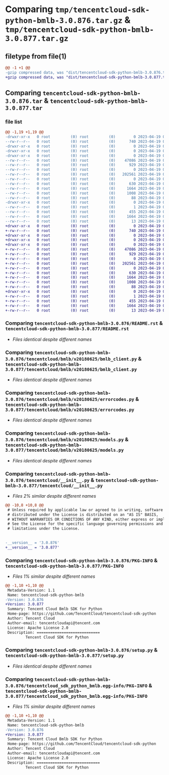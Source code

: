 # Comparing `tmp/tencentcloud-sdk-python-bmlb-3.0.876.tar.gz` & `tmp/tencentcloud-sdk-python-bmlb-3.0.877.tar.gz`

## filetype from file(1)

```diff
@@ -1 +1 @@
-gzip compressed data, was "dist/tencentcloud-sdk-python-bmlb-3.0.876.tar", last modified: Wed Apr 19 00:18:25 2023, max compression
+gzip compressed data, was "dist/tencentcloud-sdk-python-bmlb-3.0.877.tar", last modified: Wed Apr 19 09:06:34 2023, max compression
```

## Comparing `tencentcloud-sdk-python-bmlb-3.0.876.tar` & `tencentcloud-sdk-python-bmlb-3.0.877.tar`

### file list

```diff
@@ -1,19 +1,19 @@
-drwxr-xr-x   0 root         (0) root         (0)        0 2023-04-19 00:18:25.000000 tencentcloud-sdk-python-bmlb-3.0.876/
--rw-r--r--   0 root         (0) root         (0)      740 2023-04-19 00:18:25.000000 tencentcloud-sdk-python-bmlb-3.0.876/README.rst
-drwxr-xr-x   0 root         (0) root         (0)        0 2023-04-19 00:18:25.000000 tencentcloud-sdk-python-bmlb-3.0.876/tencentcloud/
-drwxr-xr-x   0 root         (0) root         (0)        0 2023-04-19 00:18:25.000000 tencentcloud-sdk-python-bmlb-3.0.876/tencentcloud/bmlb/
-drwxr-xr-x   0 root         (0) root         (0)        0 2023-04-19 00:18:25.000000 tencentcloud-sdk-python-bmlb-3.0.876/tencentcloud/bmlb/v20180625/
--rw-r--r--   0 root         (0) root         (0)    47086 2023-04-19 00:18:25.000000 tencentcloud-sdk-python-bmlb-3.0.876/tencentcloud/bmlb/v20180625/bmlb_client.py
--rw-r--r--   0 root         (0) root         (0)      929 2023-04-19 00:18:25.000000 tencentcloud-sdk-python-bmlb-3.0.876/tencentcloud/bmlb/v20180625/errorcodes.py
--rw-r--r--   0 root         (0) root         (0)        0 2023-04-19 00:18:25.000000 tencentcloud-sdk-python-bmlb-3.0.876/tencentcloud/bmlb/v20180625/__init__.py
--rw-r--r--   0 root         (0) root         (0)   202561 2023-04-19 00:18:25.000000 tencentcloud-sdk-python-bmlb-3.0.876/tencentcloud/bmlb/v20180625/models.py
--rw-r--r--   0 root         (0) root         (0)        0 2023-04-19 00:18:25.000000 tencentcloud-sdk-python-bmlb-3.0.876/tencentcloud/bmlb/__init__.py
--rw-r--r--   0 root         (0) root         (0)      630 2023-04-19 00:18:25.000000 tencentcloud-sdk-python-bmlb-3.0.876/tencentcloud/__init__.py
--rw-r--r--   0 root         (0) root         (0)     1664 2023-04-19 00:18:25.000000 tencentcloud-sdk-python-bmlb-3.0.876/PKG-INFO
--rw-r--r--   0 root         (0) root         (0)     1008 2023-04-19 00:18:25.000000 tencentcloud-sdk-python-bmlb-3.0.876/setup.py
--rw-r--r--   0 root         (0) root         (0)       88 2023-04-19 00:18:25.000000 tencentcloud-sdk-python-bmlb-3.0.876/setup.cfg
-drwxr-xr-x   0 root         (0) root         (0)        0 2023-04-19 00:18:25.000000 tencentcloud-sdk-python-bmlb-3.0.876/tencentcloud_sdk_python_bmlb.egg-info/
--rw-r--r--   0 root         (0) root         (0)        1 2023-04-19 00:18:25.000000 tencentcloud-sdk-python-bmlb-3.0.876/tencentcloud_sdk_python_bmlb.egg-info/dependency_links.txt
--rw-r--r--   0 root         (0) root         (0)      455 2023-04-19 00:18:25.000000 tencentcloud-sdk-python-bmlb-3.0.876/tencentcloud_sdk_python_bmlb.egg-info/SOURCES.txt
--rw-r--r--   0 root         (0) root         (0)     1664 2023-04-19 00:18:25.000000 tencentcloud-sdk-python-bmlb-3.0.876/tencentcloud_sdk_python_bmlb.egg-info/PKG-INFO
--rw-r--r--   0 root         (0) root         (0)       13 2023-04-19 00:18:25.000000 tencentcloud-sdk-python-bmlb-3.0.876/tencentcloud_sdk_python_bmlb.egg-info/top_level.txt
+drwxr-xr-x   0 root         (0) root         (0)        0 2023-04-19 09:06:34.000000 tencentcloud-sdk-python-bmlb-3.0.877/
+-rw-r--r--   0 root         (0) root         (0)      740 2023-04-19 09:06:34.000000 tencentcloud-sdk-python-bmlb-3.0.877/README.rst
+drwxr-xr-x   0 root         (0) root         (0)        0 2023-04-19 09:06:34.000000 tencentcloud-sdk-python-bmlb-3.0.877/tencentcloud/
+drwxr-xr-x   0 root         (0) root         (0)        0 2023-04-19 09:06:34.000000 tencentcloud-sdk-python-bmlb-3.0.877/tencentcloud/bmlb/
+drwxr-xr-x   0 root         (0) root         (0)        0 2023-04-19 09:06:34.000000 tencentcloud-sdk-python-bmlb-3.0.877/tencentcloud/bmlb/v20180625/
+-rw-r--r--   0 root         (0) root         (0)    47086 2023-04-19 09:06:34.000000 tencentcloud-sdk-python-bmlb-3.0.877/tencentcloud/bmlb/v20180625/bmlb_client.py
+-rw-r--r--   0 root         (0) root         (0)      929 2023-04-19 09:06:34.000000 tencentcloud-sdk-python-bmlb-3.0.877/tencentcloud/bmlb/v20180625/errorcodes.py
+-rw-r--r--   0 root         (0) root         (0)        0 2023-04-19 09:06:34.000000 tencentcloud-sdk-python-bmlb-3.0.877/tencentcloud/bmlb/v20180625/__init__.py
+-rw-r--r--   0 root         (0) root         (0)   202561 2023-04-19 09:06:34.000000 tencentcloud-sdk-python-bmlb-3.0.877/tencentcloud/bmlb/v20180625/models.py
+-rw-r--r--   0 root         (0) root         (0)        0 2023-04-19 09:06:34.000000 tencentcloud-sdk-python-bmlb-3.0.877/tencentcloud/bmlb/__init__.py
+-rw-r--r--   0 root         (0) root         (0)      630 2023-04-19 09:06:34.000000 tencentcloud-sdk-python-bmlb-3.0.877/tencentcloud/__init__.py
+-rw-r--r--   0 root         (0) root         (0)     1664 2023-04-19 09:06:34.000000 tencentcloud-sdk-python-bmlb-3.0.877/PKG-INFO
+-rw-r--r--   0 root         (0) root         (0)     1008 2023-04-19 09:06:34.000000 tencentcloud-sdk-python-bmlb-3.0.877/setup.py
+-rw-r--r--   0 root         (0) root         (0)       88 2023-04-19 09:06:34.000000 tencentcloud-sdk-python-bmlb-3.0.877/setup.cfg
+drwxr-xr-x   0 root         (0) root         (0)        0 2023-04-19 09:06:34.000000 tencentcloud-sdk-python-bmlb-3.0.877/tencentcloud_sdk_python_bmlb.egg-info/
+-rw-r--r--   0 root         (0) root         (0)        1 2023-04-19 09:06:34.000000 tencentcloud-sdk-python-bmlb-3.0.877/tencentcloud_sdk_python_bmlb.egg-info/dependency_links.txt
+-rw-r--r--   0 root         (0) root         (0)      455 2023-04-19 09:06:34.000000 tencentcloud-sdk-python-bmlb-3.0.877/tencentcloud_sdk_python_bmlb.egg-info/SOURCES.txt
+-rw-r--r--   0 root         (0) root         (0)     1664 2023-04-19 09:06:34.000000 tencentcloud-sdk-python-bmlb-3.0.877/tencentcloud_sdk_python_bmlb.egg-info/PKG-INFO
+-rw-r--r--   0 root         (0) root         (0)       13 2023-04-19 09:06:34.000000 tencentcloud-sdk-python-bmlb-3.0.877/tencentcloud_sdk_python_bmlb.egg-info/top_level.txt
```

### Comparing `tencentcloud-sdk-python-bmlb-3.0.876/README.rst` & `tencentcloud-sdk-python-bmlb-3.0.877/README.rst`

 * *Files identical despite different names*

### Comparing `tencentcloud-sdk-python-bmlb-3.0.876/tencentcloud/bmlb/v20180625/bmlb_client.py` & `tencentcloud-sdk-python-bmlb-3.0.877/tencentcloud/bmlb/v20180625/bmlb_client.py`

 * *Files identical despite different names*

### Comparing `tencentcloud-sdk-python-bmlb-3.0.876/tencentcloud/bmlb/v20180625/errorcodes.py` & `tencentcloud-sdk-python-bmlb-3.0.877/tencentcloud/bmlb/v20180625/errorcodes.py`

 * *Files identical despite different names*

### Comparing `tencentcloud-sdk-python-bmlb-3.0.876/tencentcloud/bmlb/v20180625/models.py` & `tencentcloud-sdk-python-bmlb-3.0.877/tencentcloud/bmlb/v20180625/models.py`

 * *Files identical despite different names*

### Comparing `tencentcloud-sdk-python-bmlb-3.0.876/tencentcloud/__init__.py` & `tencentcloud-sdk-python-bmlb-3.0.877/tencentcloud/__init__.py`

 * *Files 2% similar despite different names*

```diff
@@ -10,8 +10,8 @@
 # Unless required by applicable law or agreed to in writing, software
 # distributed under the License is distributed on an "AS IS" BASIS,
 # WITHOUT WARRANTIES OR CONDITIONS OF ANY KIND, either express or implied.
 # See the License for the specific language governing permissions and
 # limitations under the License.
 
 
-__version__ = '3.0.876'
+__version__ = '3.0.877'
```

### Comparing `tencentcloud-sdk-python-bmlb-3.0.876/PKG-INFO` & `tencentcloud-sdk-python-bmlb-3.0.877/PKG-INFO`

 * *Files 1% similar despite different names*

```diff
@@ -1,10 +1,10 @@
 Metadata-Version: 1.1
 Name: tencentcloud-sdk-python-bmlb
-Version: 3.0.876
+Version: 3.0.877
 Summary: Tencent Cloud Bmlb SDK for Python
 Home-page: https://github.com/TencentCloud/tencentcloud-sdk-python
 Author: Tencent Cloud
 Author-email: tencentcloudapi@tencent.com
 License: Apache License 2.0
 Description: ============================
         Tencent Cloud SDK for Python
```

### Comparing `tencentcloud-sdk-python-bmlb-3.0.876/setup.py` & `tencentcloud-sdk-python-bmlb-3.0.877/setup.py`

 * *Files identical despite different names*

### Comparing `tencentcloud-sdk-python-bmlb-3.0.876/tencentcloud_sdk_python_bmlb.egg-info/PKG-INFO` & `tencentcloud-sdk-python-bmlb-3.0.877/tencentcloud_sdk_python_bmlb.egg-info/PKG-INFO`

 * *Files 1% similar despite different names*

```diff
@@ -1,10 +1,10 @@
 Metadata-Version: 1.1
 Name: tencentcloud-sdk-python-bmlb
-Version: 3.0.876
+Version: 3.0.877
 Summary: Tencent Cloud Bmlb SDK for Python
 Home-page: https://github.com/TencentCloud/tencentcloud-sdk-python
 Author: Tencent Cloud
 Author-email: tencentcloudapi@tencent.com
 License: Apache License 2.0
 Description: ============================
         Tencent Cloud SDK for Python
```

